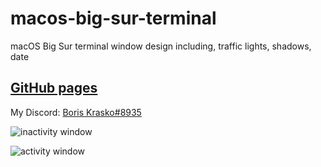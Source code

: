 # macos-big-sur-terminal

macOS Big Sur terminal window design including, traffic lights, shadows, date

## [GitHub pages](https://boriskrasko.github.io/macos-big-sur-terminal)

My Discord:  [Boris Krasko#8935](https://discordapp.com/users/748253869389250560/)

![inactivity window](https://boriskrasko.github.io/macos-big-sur-terminal/images/macos-traffic-lights-inactive.png)

![activity window](https://boriskrasko.github.io/macos-big-sur-terminal/images/macos-traffic-lights-active.png)

